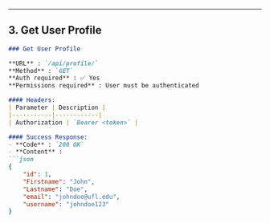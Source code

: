 
---

## **3. Get User Profile**
```markdown
### Get User Profile

**URL** : `/api/profile/`  
**Method** : `GET`  
**Auth required** : ✅ Yes  
**Permissions required** : User must be authenticated  

#### Headers:
| Parameter | Description |
|-----------|------------|
| Authorization | `Bearer <token>` |

#### Success Response:
- **Code** : `200 OK`  
- **Content** :
```json
{
    "id": 1,
    "Firstname": "John",
    "Lastname": "Doe",
    "email": "johndoe@ufl.edu",
    "username": "johndoe123"
}
